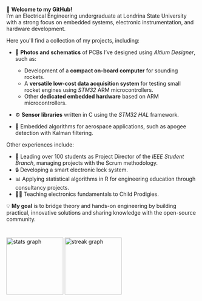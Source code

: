 👋 **Welcome to my GitHub!**  
I’m an Electrical Engineering undergraduate at Londrina State University with a strong focus on embedded systems, electronic instrumentation, and hardware development.

Here you'll find a collection of my projects, including:  
- 📸 **Photos and schematics** of PCBs I’ve designed using *Altium Designer*, such as:  
  - Development of a **compact on-board computer** for sounding rockets.  
  - A **versatile low-cost data acquisition system** for testing small rocket engines using *STM32* ARM microcontrollers.  
  - Other **dedicated embedded hardware** based on ARM microcontrollers.

- ⚙️ **Sensor libraries** written in C using the *STM32 HAL* framework.  
- 🚀 Embedded algorithms for aerospace applications, such as apogee detection with Kalman filtering.

Other experiences include:  
- 🧠 Leading over 100 students as Project Director of the *IEEE Student Branch*, managing projects with the Scrum methodology.  
- 🔒 Developing a smart electronic lock system.  
- 📊 Applying statistical algorithms in R for engineering education through consultancy projects.  
- 👨‍🏫 Teaching electronics fundamentals to Child Prodigies.

💡 **My goal** is to bridge theory and hands-on engineering by building practical, innovative solutions and sharing knowledge with the open-source community.

###

<br clear="both">

<div align="left">
  <img src="https://github-readme-stats.vercel.app/api?username=NathanNetzel&hide_title=false&hide_rank=true&show_icons=true&include_all_commits=true&count_private=true&disable_animations=false&theme=chartreuse-dark&locale=en&hide_border=false&order=1" height="150" alt="stats graph"  />
  <img src="https://streak-stats.demolab.com?user=NathanNetzel&locale=en&mode=daily&theme=chartreuse-dark&hide_border=false&border_radius=5&order=3" height="150" alt="streak graph"  />
</div>
